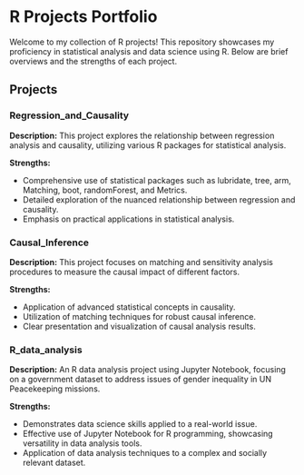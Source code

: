 # R Projects Portfolio

Welcome to my collection of R projects! This repository showcases my proficiency in statistical analysis and data science using R. Below are brief overviews and the strengths of each project.

## Projects

### Regression_and_Causality

**Description:** This project explores the relationship between regression analysis and causality, utilizing various R packages for statistical analysis.

**Strengths:**

- Comprehensive use of statistical packages such as lubridate, tree, arm, Matching, boot, randomForest, and Metrics.
- Detailed exploration of the nuanced relationship between regression and causality.
- Emphasis on practical applications in statistical analysis.

### Causal_Inference
**Description:** This project focuses on matching and sensitivity analysis procedures to measure the causal impact of different factors.

**Strengths:**

- Application of advanced statistical concepts in causality.
- Utilization of matching techniques for robust causal inference.
- Clear presentation and visualization of causal analysis results.

### R_data_analysis
**Description:** An R data analysis project using Jupyter Notebook, focusing on a government dataset to address issues of gender inequality in UN Peacekeeping missions.

**Strengths:**

- Demonstrates data science skills applied to a real-world issue.
- Effective use of Jupyter Notebook for R programming, showcasing versatility in data analysis tools.
- Application of data analysis techniques to a complex and socially relevant dataset.
